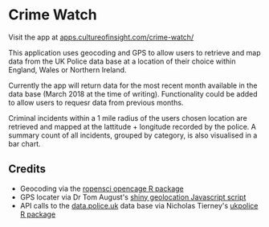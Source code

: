# Crime Watch

Visit the app at [apps.cultureofinsight.com/crime-watch/](https://apps.cultureofinsight.com/crime-watch/)

This application uses geocoding and GPS to allow users to retrieve and map data from the UK Police data base at a location of their choice within England, Wales or Northern Ireland.

Currently the app will return data for the most recent month available in the data base (March 2018 at the time of writing). Functionality could be added to allow users to requesr data from previous months.

Criminal incidents within a 1 mile radius of the users chosen location are retrieved and mapped at the lattitude + longitude recorded by the police. A summary count of all incidents, grouped by category, is also visualised in a bar chart.

## Credits

* Geocoding via the [ropensci opencage R package](https://github.com/ropensci/opencage)
* GPS locater via Dr Tom August's [shiny geolocation Javascript script](https://github.com/AugustT/shiny_geolocation) 
* API calls to the [data.police.uk](https://data.police.uk/) data base via Nicholas Tierney's [ukpolice R package](https://github.com/njtierney/ukpolice)